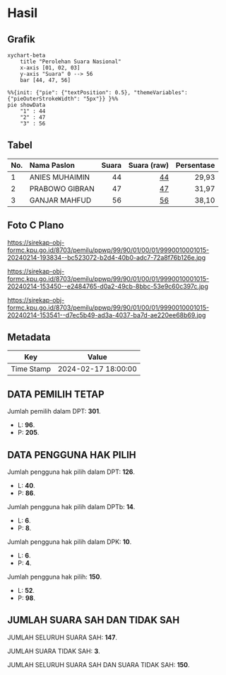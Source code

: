 # Hasil

## Grafik

```mermaid
xychart-beta
    title "Perolehan Suara Nasional"
    x-axis [01, 02, 03]
    y-axis "Suara" 0 --> 56
    bar [44, 47, 56]
```

```mermaid
%%{init: {"pie": {"textPosition": 0.5}, "themeVariables": {"pieOuterStrokeWidth": "5px"}} }%%
pie showData
    "1" : 44
    "2" : 47
    "3" : 56
```

## Tabel

| No. | Nama Paslon    | Suara | Suara (raw) | Persentase |
|:--- |:-------------- | -----:| -----------:| ----------:|
| 1   | ANIES MUHAIMIN | 44    | [44][p-1]   | 29,93      |
| 2   | PRABOWO GIBRAN | 47    | [47][p-2]   | 31,97      |
| 3   | GANJAR MAHFUD  | 56    | [56][p-3]   | 38,10      |


[p-1]: https://github.com/gigit-pemilu/pemilu-2024/blob/main/pilpres/hitung-suara/sub/99-luar-negeri/sub/90-perth-australia/sub/01-perth-australia/sub/0001-perth-australia/sub/015-tps-013/sub/paslon-1.txt
[p-2]: https://github.com/gigit-pemilu/pemilu-2024/blob/main/pilpres/hitung-suara/sub/99-luar-negeri/sub/90-perth-australia/sub/01-perth-australia/sub/0001-perth-australia/sub/015-tps-013/sub/paslon-2.txt
[p-3]: https://github.com/gigit-pemilu/pemilu-2024/blob/main/pilpres/hitung-suara/sub/99-luar-negeri/sub/90-perth-australia/sub/01-perth-australia/sub/0001-perth-australia/sub/015-tps-013/sub/paslon-3.txt

## Foto C Plano

https://sirekap-obj-formc.kpu.go.id/8703/pemilu/ppwp/99/90/01/00/01/9990010001015-20240214-193834--bc523072-b2d4-40b0-adc7-72a8f76b126e.jpg

https://sirekap-obj-formc.kpu.go.id/8703/pemilu/ppwp/99/90/01/00/01/9990010001015-20240214-153450--e2484765-d0a2-49cb-8bbc-53e9c60c397c.jpg

https://sirekap-obj-formc.kpu.go.id/8703/pemilu/ppwp/99/90/01/00/01/9990010001015-20240214-153541--d7ec5b49-ad3a-4037-ba7d-ae220ee68b69.jpg


## Metadata

| Key        | Value               |
| ---------- | ------------------- |
| Time Stamp | 2024-02-17 18:00:00 |


## DATA PEMILIH TETAP

Jumlah pemilih dalam DPT: **301**.
 * L: **96**.
 * P: **205**.

## DATA PENGGUNA HAK PILIH

Jumlah pengguna hak pilih dalam DPT: **126**.
 * L: **40**.
 * P: **86**.

Jumlah pengguna hak pilih dalam DPTb: **14**.
 * L: **6**.
 * P: **8**.

Jumlah pengguna hak pilih dalam DPK: **10**.
 * L: **6**.
 * P: **4**.

Jumlah pengguna hak pilih: **150**.
 * L: **52**.
 * P: **98**.

## JUMLAH SUARA SAH DAN TIDAK SAH

JUMLAH SELURUH SUARA SAH: **147**.

JUMLAH SUARA TIDAK SAH: **3**.

JUMLAH SELURUH SUARA SAH DAN SUARA TIDAK SAH: **150**.



